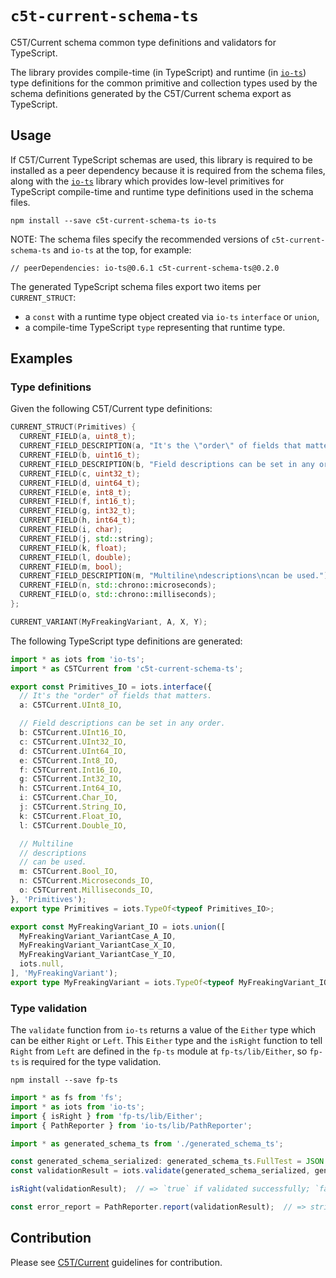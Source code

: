 # `c5t-current-schema-ts`

C5T/Current schema common type definitions and validators for TypeScript.

The library provides compile-time (in TypeScript) and runtime (in [`io-ts`](https://github.com/gcanti/io-ts/)) type definitions for the common primitive and collection types used by the schema definitions generated by the C5T/Current schema export as TypeScript.


## Usage

If C5T/Current TypeScript schemas are used, this library is required to be installed as a peer dependency because it is required from the schema files, along with the [`io-ts`](https://github.com/gcanti/io-ts/) library which provides low-level primitives for TypeScript compile-time and runtime type definitions used in the schema files.

```
npm install --save c5t-current-schema-ts io-ts
```

NOTE: The schema files specify the recommended versions of `c5t-current-schema-ts` and `io-ts` at the top, for example:
```
// peerDependencies: io-ts@0.6.1 c5t-current-schema-ts@0.2.0
```

The generated TypeScript schema files export two items per `CURRENT_STRUCT`:
- a `const` with a runtime type object created via `io-ts` `interface` or `union`,
- a compile-time TypeScript `type` representing that runtime type.


## Examples


### Type definitions

Given the following C5T/Current type definitions:
```cpp
CURRENT_STRUCT(Primitives) {
  CURRENT_FIELD(a, uint8_t);
  CURRENT_FIELD_DESCRIPTION(a, "It's the \"order\" of fields that matters.");
  CURRENT_FIELD(b, uint16_t);
  CURRENT_FIELD_DESCRIPTION(b, "Field descriptions can be set in any order.");
  CURRENT_FIELD(c, uint32_t);
  CURRENT_FIELD(d, uint64_t);
  CURRENT_FIELD(e, int8_t);
  CURRENT_FIELD(f, int16_t);
  CURRENT_FIELD(g, int32_t);
  CURRENT_FIELD(h, int64_t);
  CURRENT_FIELD(i, char);
  CURRENT_FIELD(j, std::string);
  CURRENT_FIELD(k, float);
  CURRENT_FIELD(l, double);
  CURRENT_FIELD(m, bool);
  CURRENT_FIELD_DESCRIPTION(m, "Multiline\ndescriptions\ncan be used.");
  CURRENT_FIELD(n, std::chrono::microseconds);
  CURRENT_FIELD(o, std::chrono::milliseconds);
};

CURRENT_VARIANT(MyFreakingVariant, A, X, Y);
```

The following TypeScript type definitions are generated:
```ts
import * as iots from 'io-ts';
import * as C5TCurrent from 'c5t-current-schema-ts';

export const Primitives_IO = iots.interface({
  // It's the "order" of fields that matters.
  a: C5TCurrent.UInt8_IO,

  // Field descriptions can be set in any order.
  b: C5TCurrent.UInt16_IO,
  c: C5TCurrent.UInt32_IO,
  d: C5TCurrent.UInt64_IO,
  e: C5TCurrent.Int8_IO,
  f: C5TCurrent.Int16_IO,
  g: C5TCurrent.Int32_IO,
  h: C5TCurrent.Int64_IO,
  i: C5TCurrent.Char_IO,
  j: C5TCurrent.String_IO,
  k: C5TCurrent.Float_IO,
  l: C5TCurrent.Double_IO,

  // Multiline
  // descriptions
  // can be used.
  m: C5TCurrent.Bool_IO,
  n: C5TCurrent.Microseconds_IO,
  o: C5TCurrent.Milliseconds_IO,
}, 'Primitives');
export type Primitives = iots.TypeOf<typeof Primitives_IO>;

export const MyFreakingVariant_IO = iots.union([
  MyFreakingVariant_VariantCase_A_IO,
  MyFreakingVariant_VariantCase_X_IO,
  MyFreakingVariant_VariantCase_Y_IO,
  iots.null,
], 'MyFreakingVariant');
export type MyFreakingVariant = iots.TypeOf<typeof MyFreakingVariant_IO>;
```


### Type validation

The `validate` function from `io-ts` returns a value of the `Either` type which can be either `Right` or `Left`.
This `Either` type and the `isRight` function to tell `Right` from `Left` are defined in the `fp-ts` module at `fp-ts/lib/Either`, so `fp-ts` is required for the type validation.

```
npm install --save fp-ts
```

```ts
import * as fs from 'fs';
import * as iots from 'io-ts';
import { isRight } from 'fp-ts/lib/Either';
import { PathReporter } from 'io-ts/lib/PathReporter';

import * as generated_schema_ts from './generated_schema_ts';

const generated_schema_serialized: generated_schema_ts.FullTest = JSON.parse(String(fs.readFileSync('./generated_schema_serialized.json')));
const validationResult = iots.validate(generated_schema_serialized, generated_schema_ts.Primitives_IO);

isRight(validationResult);  // => `true` if validated successfully; `false` otherwise.

const error_report = PathReporter.report(validationResult);  // => string[]
```


## Contribution

Please see [C5T/Current](https://github.com/C5T/Current) guidelines for contribution.
